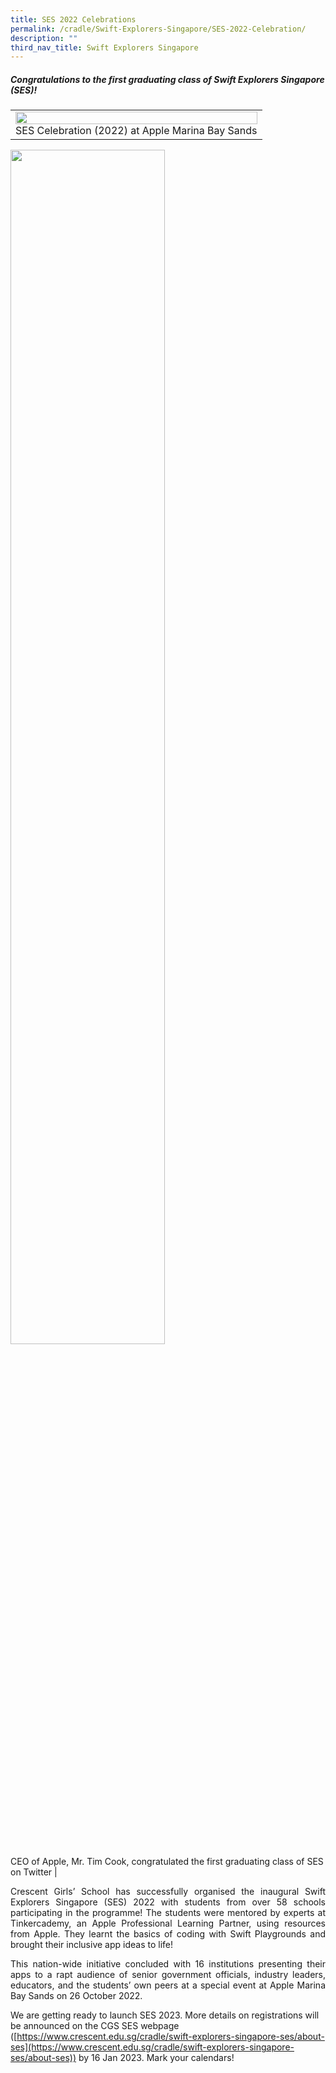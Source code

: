 ```yaml
---
title: SES 2022 Celebrations
permalink: /cradle/Swift-Explorers-Singapore/SES-2022-Celebration/
description: ""
third_nav_title: Swift Explorers Singapore
---
```

##### **Congratulations to the first graduating class of Swift Explorers Singapore (SES)!** #####

| |
|:---:|
| <img src="/images/SESCelebrationGroupphoto2022.png" style="width:100%"><br>SES Celebration (2022) at Apple Marina Bay Sands |
 


 <img src="/images/SecCelebrationTweet2022.png" style="width:70%"><br>CEO of Apple, Mr. Tim Cook, congratulated the first graduating class of SES on Twitter |


<p style="text-align:justify;">Crescent Girls’ School has successfully organised the inaugural Swift Explorers Singapore (SES) 2022 with students from over 58 schools participating in the programme! The students were mentored by experts at Tinkercademy, an Apple Professional Learning Partner, using resources from Apple. They learnt the basics of coding with Swift Playgrounds and brought their inclusive app ideas to life!</p>

<p style="text-align:justify;">This nation-wide initiative concluded with 16 institutions presenting their apps to a rapt audience of senior government officials, industry leaders, educators, and the students’ own peers at a special event at Apple Marina Bay Sands on 26 October 2022.</p>

We are getting ready to launch SES 2023. More details on registrations will be announced on the CGS SES webpage ([https://www.crescent.edu.sg/cradle/swift-explorers-singapore-ses/about-ses](https://www.crescent.edu.sg/cradle/swift-explorers-singapore-ses/about-ses)) by 16 Jan 2023. Mark your calendars!